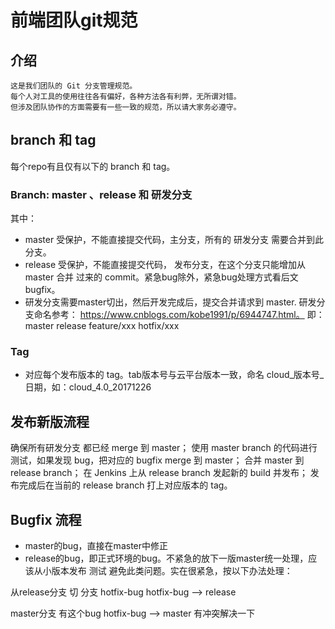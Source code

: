 # 前端团队git规范

## 介绍
```
这是我们团队的 Git 分支管理规范。
每个人对工具的使用往往各有偏好，各种方法各有利弊，无所谓对错。
但涉及团队协作的方面需要有一些一致的规范，所以请大家务必遵守。
```

## branch 和 tag

每个repo有且仅有以下的 branch 和 tag。

### Branch: master 、release 和 研发分支

其中：

- master 受保护，不能直接提交代码，主分支，所有的 研发分支 需要合并到此分支。
- release 受保护，不能直接提交代码， 发布分支，在这个分支只能增加从 master 合并 过来的 commit。紧急bug除外，紧急bug处理方式看后文bugfix。
- 研发分支需要master切出，然后开发完成后，提交合并请求到 master. 研发分支命名参考： https://www.cnblogs.com/kobe1991/p/6944747.html。
即：
master
release
feature/xxx
hotfix/xxx


### Tag

- 对应每个发布版本的 tag。tab版本号与云平台版本一致，命名 cloud_版本号_日期，如：cloud_4.0_20171226


## 发布新版流程

确保所有研发分支 都已经 merge 到 master；
使用 master branch 的代码进行测试，如果发现 bug，把对应的 bugfix merge 到 master；
合并 master 到 release branch；
在 Jenkins 上从 release branch 发起新的 build 并发布；
发布完成后在当前的 release branch 打上对应版本的 tag。


## Bugfix 流程

- master的bug，直接在master中修正
- release的bug，即正式环境的bug。不紧急的放下一版master统一处理，应该从小版本发布 测试 避免此类问题。实在很紧急，按以下办法处理：

从release分支 切 分支 hotfix-bug 
hotfix-bug --> release

master分支 有这个bug 
hotfix-bug --> master 有冲突解决一下
